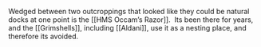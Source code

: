 Wedged between two outcroppings that looked like they could be natural docks at one point is the [[HMS Occam’s Razor]].  Its been there for years, and the [[Grimshells]], including [[Aldani]], use it as a nesting place, and therefore its avoided.